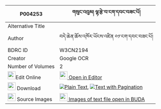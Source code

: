 |P004253|གསུང་འབུམ། ལྷ་རྩེ་བ་ངག་དབང་བཟང་པོ། 
| --- | --- 
|Alternative Title |
|Author| བདེ་ཆེན་ཆོས་འཁོར་ཡོངས་འཛིན ༠༡་ངག་དབང་བཟང་པོ།
|BDRC ID | W3CN2194
|Creator | Google OCR
|Number of Volumes| 2
|<img width="25" src="https://img.icons8.com/color/25/000000/edit-property.png">Edit Online| [<img width="25" src="https://avatars.githubusercontent.com/u/45091458?s=200&v=4"> Open in Editor](http://editor.openpecha.org/P004253)
|<img width="25" src="https://img.icons8.com/fluent/48/000000/download-2.png"/>  Download | [![](https://img.icons8.com/color/20/000000/txt.png)Plain Text](https://github.com/Openpecha/P004253/releases/download/v1/sungbum_lhatsewa_ngawang_zangp_plain_P004253.zip), [![](https://img.icons8.com/color/20/000000/txt.png)Text with Pagination](https://github.com/Openpecha/P004253/releases/download/v1/sungbum_lhatsewa_ngawang_zangp_pages_P004253.zip)
|<img width="25" src="https://img.icons8.com/plasticine/100/000000/pictures-folder.png"/>  Source Images | [<img width="25" src="https://library.bdrc.io/icons/BUDA-small.svg"> Images of text file open in BUDA](https://library.bdrc.io/show/bdr:W3CN2194)